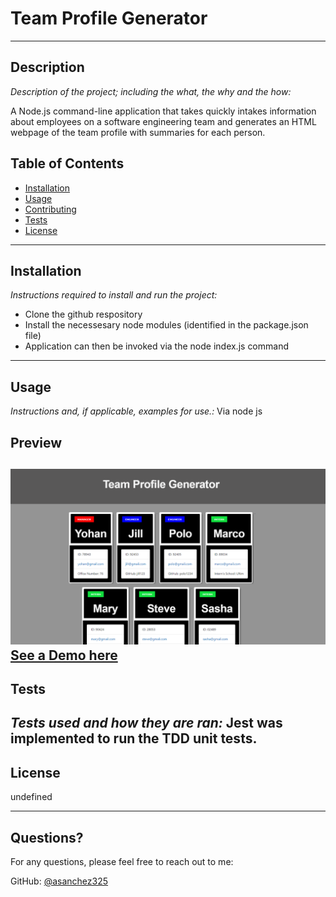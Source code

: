 # Team Profile Generator

---

## Description 

*Description of the project; including the what, the why and the how:* 

A Node.js command-line application that takes quickly intakes information about employees on a software engineering team and generates an HTML webpage of the team profile with summaries for each person.

## Table of Contents
* [Installation](#installation)
* [Usage](#usage)
* [Contributing](#contributing)
* [Tests](#tests)
* [License](#license)
---

## Installation

*Instructions required to install and run the project:*

* Clone the github respository
* Install the necessesary node modules (identified in the package.json file)
* Application can then be invoked via the node index.js command

---

## Usage 

*Instructions and, if applicable, examples for use.:*
Via node js

## Preview
![alt preview](assets/screenshot.PNG) 
[See a Demo here](https://drive.google.com/file/d/1sIGcl74jkarz6SYc0q0CftVQC_vjzR2m/view)
---

## Tests

*Tests used and how they are ran:*
Jest was implemented to run the TDD unit tests.
---

## License

undefined

---

## Questions?

For any questions, please feel free to reach out to me:

GitHub: [@asanchez325](https://api.github.com/users/asanchez325)
